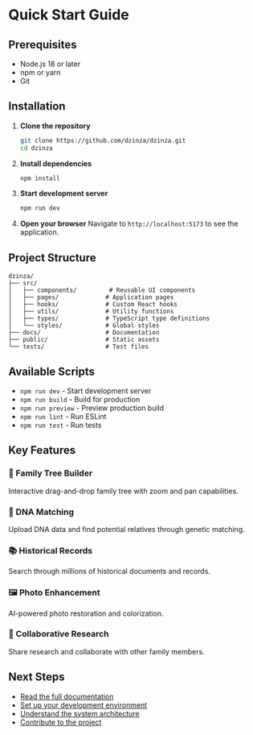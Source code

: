 # Quick Start Guide

## Prerequisites

- Node.js 18 or later
- npm or yarn
- Git

## Installation

1. **Clone the repository**
   ```bash
   git clone https://github.com/dzinza/dzinza.git
   cd dzinza
   ```

2. **Install dependencies**
   ```bash
   npm install
   ```

3. **Start development server**
   ```bash
   npm run dev
   ```

4. **Open your browser**
   Navigate to `http://localhost:5173` to see the application.

## Project Structure

```
dzinza/
├── src/
│   ├── components/         # Reusable UI components
│   ├── pages/             # Application pages
│   ├── hooks/             # Custom React hooks
│   ├── utils/             # Utility functions
│   ├── types/             # TypeScript type definitions
│   └── styles/            # Global styles
├── docs/                  # Documentation
├── public/                # Static assets
└── tests/                 # Test files
```

## Available Scripts

- `npm run dev` - Start development server
- `npm run build` - Build for production
- `npm run preview` - Preview production build
- `npm run lint` - Run ESLint
- `npm run test` - Run tests

## Key Features

### 🌳 Family Tree Builder
Interactive drag-and-drop family tree with zoom and pan capabilities.

### 🧬 DNA Matching
Upload DNA data and find potential relatives through genetic matching.

### 📚 Historical Records
Search through millions of historical documents and records.

### 🖼️ Photo Enhancement
AI-powered photo restoration and colorization.

### 👥 Collaborative Research
Share research and collaborate with other family members.

## Next Steps

- [Read the full documentation](./README.md)
- [Set up your development environment](./INSTALLATION.md)
- [Understand the system architecture](./SYSTEM_ARCHITECTURE.md)
- [Contribute to the project](./CONTRIBUTING.md)
